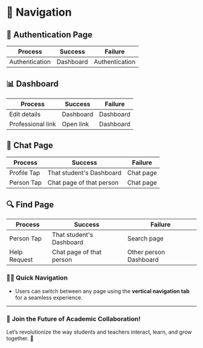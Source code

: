 # 🧭 Navigation

## 🔐 Authentication Page
| Process        | Success      | Failure         |
|---------------|-------------|----------------|
| Authentication | Dashboard    | Authentication  |

## 📊 Dashboard
| Process            | Success      | Failure         |
|--------------------|-------------|----------------|
| Edit details       | Dashboard    | Dashboard       |
| Professional link  | Open link    | Dashboard       |

## 💬 Chat Page
| Process       | Success                      | Failure         |
|--------------|-----------------------------|----------------|
| Profile Tap  | That student's Dashboard     | Chat page       |
| Person Tap   | Chat page of that person     | Chat page       |

## 🔍 Find Page
| Process         | Success                      | Failure         |
|----------------|-----------------------------|----------------|
| Person Tap     | That student's Dashboard     | Search page     |
| Help Request   | Chat page of that person     | Other person Dashboard |

### 🏃‍♂️ Quick Navigation
- Users can switch between any page using the **vertical navigation tab** for a seamless experience.

---
### 🚀 **Join the Future of Academic Collaboration!**
Let’s revolutionize the way students and teachers interact, learn, and grow together. 🌟

